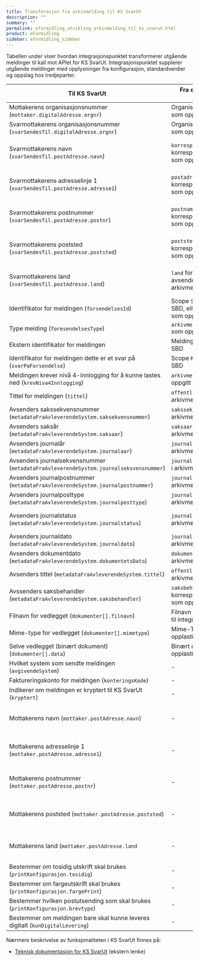 ```yaml
---
title: Transforasjon fra arkivmelding til KS SvarUt
description: ""
summary: ""
permalink: eformidling_utvikling_arkivmelding_til_ks_svarut.html
product: eFormidling
sidebar: eformidling_sidebar
---
```


Tabellen under viser hvordan integrasjonspunktet transformerer utgående meldinger til kall mot APIet for KS SvarUt.
Integrasjonspunktet supplerer utgående meldinger med opplysninger fra konfigurasjon, standardverdier og oppslag hos
tredjeparter.

| Til KS SvarUt                                                                         | Fra eFormidling `arkivmelding` melding                                                     | Fra Konfigurasjon                  | Fra Standardverdi |
| ------------------------------------------------------------------------------------- | ------------------------------------------------------------------------------------------ | ---------------------------------- | ----------------- |
| Mottakerens organisasjonsnummer (`mottaker.digitalAdresse.orgnr`)                     | Organisasjonsnummer for mottaker som oppgitt i SBD                                         | -                                  | - |
| Svarmottakerens organisasjonsnummer (`svarSendesTil.digitalAdresse.orgnr`)            | Organisasjonsnummer for avsender som oppgitt i SBD                                         | -                                  | - |
| Svarmottakerens navn (`svarSendesTil.postAdresse.navn`)                               | `korrespondansepartNavn` for korrespondanseparttype avsender som oppgitt i arkivmeldingen  | -                                  | Navn for avsender hentes fra Enhetsregisteret |
| Svarmottakerens adresselinje 1 (`svarSendesTil.postAdresse.adresse1`)                 | `postadresse` for korrespondanseparttype avsender som oppgitt i arkivmeldingen             | -                                  | Postadresse for avsender hentes fra Enhetsregisteret  |
| Svarmottakerens postnummer (`svarSendesTil.postAdresse.postnr`)                       | `postnummer` for korrespondanseparttype avsender som oppgitt i arkivmeldingen              | -                                  | Postnummer for avsender hentes fra Enhetsregisteret  |
| Svarmottakerens poststed (`svarSendesTil.postAdresse.poststed`)                       | `poststed` for korrespondanseparttype avsender som oppgitt i arkivmeldingen                | -                                  | Poststed for avsender hentes fra Enhetsregisteret |
| Svarmottakerens land (`svarSendesTil.postAdresse.land`)                               | `land` for korrespondanseparttype avsender som oppgitt i arkivmeldingen                    | -                                  | Land for avsender hentes fra Enhetsregisteret |
| Identifikator for meldingen (`forsendelsesId`)                                        | Scope `SENDER_REF` som oppgitt i SBD, ellers meldingsindentifikator som oppgitt i SBD      | -                                  | - |
| Type melding (`foresendelsesType`)                                                    | `arkivmelding.dpf.forsendelsesType` som oppgitt i SBD                                      | -                                  | - |
| Ekstern identifikator for meldingen                                                   | Meldingsidentifikator som oppgitt i SBD                                                    | -                                  | - |
| Identifikator for meldingen dette er et svar på (`svarPaForsendelse`)                 | Scope `RECEIVER_REF` som oppgitt i SBD                                                     | -                                  | - |
| Meldingen krever nivå 4-innlogging for å kunne lastes ned (`krevNiva4Innlogging`)     | `arkivmelding.sikkerhetsnivaa` som oppgitt i SBD                                           | -                                  | `false` |
| Tittel for meldingen (`tittel`)                                                       | `offentligTittel` som oppgitt i arkivmeldingen                                             | -                                  | - |
| Avsenders sakssekvensnummer (`metadataFraAvleverendeSystem.saksekvensnummer`)         | `sakssekvensnummer` som oppgitt i arkivmeldingen                                           | -                                  | - |
| Avsenders saksår (`metadataFraAvleverendeSystem.saksaar`)                             | `saksaar` som oppgitt i arkivmeldingen                                                     | -                                  | - |
| Avsenders journalår (`metadataFraAvleverendeSystem.journalaar`)                       | `journalaar` som oppgitt i arkivmeldingen                                                  | -                                  | - |
| Avsenders journalsekvensnummer (`metadataFraAvleverendeSystem.journalseksvensnummer`) | `journalseksvensnummer` som oppgitt i arkivmeldingen                                       | -                                  | - |
| Avsenders journalpostnummer (`metadataFraAvleverendeSystem.journalpostnummer`)        | `journalpostnummer` som oppgitt i arkivmeldingen                                           | -                                  | - |
| Avsenders journalposttype (`metadataFraAvleverendeSystem.journalposttype`)            | `journalposttype` som oppgitt i arkivmeldingen                                             | -                                  | Inngående dokument (`I`) |
| Avsenders journalstatus (`metadataFraAvleverendeSystem.journalstatus`)                | `journalstatus` som oppgitt i arkivmeldingen                                               | -                                  | Ferdigstilt fra saksbehandler (`R`) |
| Avsenders journaldato (`metadataFraAvleverendeSystem.journaldato`)                    | `journaldato` som oppgitt i arkivmeldingen                                                 | -                                  | - |
| Avsenders dokumentdato (`metadataFraAvleverendeSystem.dokumentetsDato`)               | `dokumentetsDato` som oppgitt i arkivmeldingen                                             | -                                  | - |
| Avsenders tittel (`metadataFraAvleverendeSystem.tittel`)                              | `offentligTittel` som oppgitt i arkivmeldingen                                             | -                                  | - |
| Avssenders saksbehandler (`metadataFraAvleverendeSystem.saksbehandler`)               | `saksbehandler` for korrespondanseparttype avsender som oppgitt i arkivmeldingen           | -                                  | - |
| Filnavn for vedlegget (`dokumenter[].filnavn`)                                        | Filnavn som oppgitt ved opplasting til integrasjonspunktet                                 | -                                  | - |
| Mime-type for vedlegget (`dokumenter[].mimetype`)                                     | Mime-Type som oppgitt ved opplasting til integrasjonspunktet                               | -                                  | - |
| Selve vedlegget (binært dokument) (`dokumenter[].data`)                               | Binært dokument som oppgitt ved opplasting til integrasjonspunktet                         | -                                  | - |
| Hvilket system som sendte meldingen (`avgivendeSystem`)                               | -                                                                                          | `difi.move.noarksystem.type`       | - |
| Faktureringskonto for meldingen (`konteringsKode`)                                    | -                                                                                          | `difi.move.fiks.ut.konteringsKode` | - |
| Indikerer om meldingen er kryptert til KS SvarUt (`kryptert`)                         | -                                                                                          | `difi.move.fiks.kryptert`          | `true` |
| Mottakerens navn (`mottaker.postAdresse.navn`)                                        | -                                                                                          | -                                  | Navn for mottaker hentes fra Enhetsregisteret |
| Mottakerens adresselinje 1 (`mottaker.postAdresse.adresse1`)                          | -                                                                                          | -                                  | Adresselinje 1 for mottaker hentes fra Enhetsregisteret |
| Mottakerens postnummer (`mottaker.postAdresse.postnr`)                                | -                                                                                          | -                                  | Postnummer for mottaker hentes fra Enhetsregisteret |
| Mottakerens poststed (`mottaker.postAdresse.poststed`)                                | -                                                                                          | -                                  | Poststed for mottaker hentes fra Enhetsregisteret |
| Mottakerens land (`mottaker.postAdresse.land`                                         | -                                                                                          | -                                  | Land for mottaker hentes fra Enhetsregisteret |
| Bestemmer om tosidig utskrift skal brukes (`printKonfigurasjon.tosidig`)              | -                                                                                          | -                                  | `true` |
| Bestemmer om fargeutskrift skal brukes (`printKonfigurasjon.fargePrint`)              | -                                                                                          | -                                  | `false` |
| Bestemmer hvilken postutsending som skal brukes (`printKonfigurasjon.brevtype`)       | -                                                                                          | -                                  | B-post |
| Bestemmer om meldingen bare skal kunne leveres digitalt (`kunDigitalLevering`)        | -                                                                                          | -                                  | `false` |

Nærmere beskrivelse av funksjonaliteten i KS SvarUt finnes på:

- [Teknisk dokumentasjon for KS SvarUt](https://ks-no.github.io/svarut/integrasjon/forsendelseservicev9/) (ekstern lenke)
